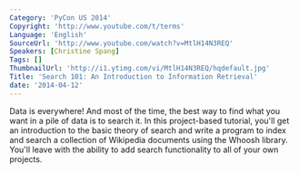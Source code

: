 ```yaml
---
Category: 'PyCon US 2014'
Copyright: 'http://www.youtube.com/t/terms'
Language: 'English'
SourceUrl: 'http://www.youtube.com/watch?v=MtlH14N3REQ'
Speakers: [Christine Spang]
Tags: []
ThumbnailUrl: 'http://i1.ytimg.com/vi/MtlH14N3REQ/hqdefault.jpg'
Title: 'Search 101: An Introduction to Information Retrieval'
date: '2014-04-12'
---
```

Data is everywhere! And most of the time, the best way to find what you want in a pile of data is to search it. In this project-based tutorial, you'll get an introduction to the basic theory of search and write a program to index and search a collection of Wikipedia documents using the Whoosh library. You'll leave with the ability to add search functionality to all of your own projects.
